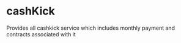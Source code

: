 # cashKick
Provides all cashkick service which includes monthly payment and contracts associated with it
